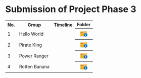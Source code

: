 # Submission of Project Phase 3

<table>
  <tr>
    <th>No.</th>
    <th>Group</th>
    <th>Timeline</th>
    <th>Folder</th>
  </tr>
  <tr>
    <td>1</td>
    <td>Hello World</td>
    <td></td>
    <th><a href="../phase%203/submission" ><img src="../images/folder.png" width="24px" height="24px"></a></th>
  </tr>
  <tr>
    <td>2</td>
    <td>Pirate King</td>
    <td></td>
    <th><a href="../phase%203/submission" ><img src="../images/folder.png" width="24px" height="24px"></a></th>
  </tr>
  <tr>
    <td>3</td>
    <td>Power Ranger</td>
    <td></td>
    <th><a href="../phase%203/submission" ><img src="../images/folder.png" width="24px" height="24px"></a></th>
  </tr>
  </tr>
  <td>4</td>
    <td>Rotten Banana</td>
    <td></td>
    <th><a href="../phase%203/submission/Rotten Banana" ><img src="../images/folder.png" width="24px" height="24px"></a></th>
  </tr>
</table>
